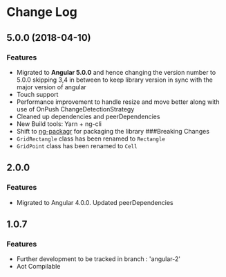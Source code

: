 # Change Log
## 5.0.0 (2018-04-10)
### Features
* Migrated to **Angular 5.0.0** and hence changing the version number to 5.0.0 skipping 3,4 in between to keep library version in sync with the major version of angular 
* Touch support
* Performance improvement to handle resize and move better along with use of OnPush ChangeDetectionStrategy
* Cleaned up dependencies and peerDependencies
* New Build tools: Yarn + ng-cli
* Shift to [ng-packagr](https://github.com/dherges/ng-packagr) for packaging the library
###Breaking Changes
* `GridRectangle` class has been renamed to `Rectangle`
* `GridPoint` class has been renamed to `Cell`

## 2.0.0
### Features
* Migrated to Angular 4.0.0. Updated peerDependencies
## 1.0.7
### Features
* Further development to be tracked in branch : 'angular-2'
* Aot Compilable
